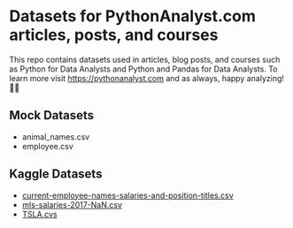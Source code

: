 # Datasets for PythonAnalyst.com articles, posts, and courses

This repo contains datasets used in articles, blog posts, and courses such as Python for Data Analysts and Python and Pandas for Data Analysts. To learn more visit https://pythonanalyst.com and as always, happy analyzing! 🙌🏼

## Mock Datasets

- animal_names.csv
- employee.csv

## Kaggle Datasets

- [current-employee-names-salaries-and-position-titles.csv](https://www.kaggle.com/rishidamarla/employee-data-from-the-city-of-chicago)
- [mls-salaries-2017-NaN.csv](https://www.kaggle.com/crawford/us-major-league-soccer-salaries?select=mls-salaries-2017.csv)
- [TSLA.cvs](https://www.kaggle.com/timoboz/tesla-stock-data-from-2010-to-2020)
